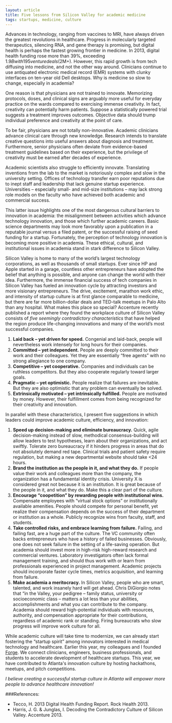 ```yaml
---
layout: article
title: Five lessons from Silicon Valley for academic medicine
tags: startups, medicine, culture
---
```


Advances in technology, ranging from vaccines to MRI, have always driven the greatest revolutions in healthcare. Progress in molecularly targeted therapeutics, silencing RNA, and gene therapy is promising, but digital health is perhaps the fastest growing frontier in medicine. In 2013, digital health funding rose more than 39%, exceeding $1.9B with 195 venture deals ($2M+). However, this rapid growth is from tech diffusing into medicine, and not the other way around. Clinicians continue to use antiquated electronic medical record (EMR) systems with clunky interfaces on ten-year old Dell desktops. Why is medicine so slow to change, especially in academia?

One reason is that physicians are not trained to innovate. Memorizing protocols, doses, and clinical signs are arguably more useful for everyday practice on the wards compared to exercising immense creativity. In fact, creativity can potentially harm patients. Suppose a statistically powered trial suggests a treatment improves outcomes. Objective data should trump individual preference and creativity at the point of care.

To be fair, physicians are not totally non-innovative. Academic clinicians advance clinical care through new knowledge. Research intends to translate creative questions into useful answers about diagnosis and treatment. Furthermore, senior physicians often deviate from evidence-based treatment guidelines based on their experience, but the privilege of creativity must be earned after decades of experience.

Academic scientists also struggle to efficiently innovate. Translating inventions from the lab to the market is notoriously complex and slow in the university setting. Offices of technology transfer earn poor reputations due to inept staff and leadership that lack genuine startup experience. Universities – especially small- and mid-size institutions – may lack strong role models on the faculty who have achieved both academic and commercial success.

This latter issue highlights one of the most dangerous cultural barriers to innovation in academia: the misalignment between activities which advance technology innovation, and those which further academic careers. Basic science departments may look more favorably upon a publication in a reputable journal versus a filed patent, or the successful raising of seed funding for a startup. Fortunately, the perception of technology innovation is becoming more positive in academia. These ethical, cultural, and institutional issues in academia stand in stark difference to Silicon Valley.

Silicon Valley is home to many of the world’s largest technology corporations, as well as thousands of small startups. Ever since HP and Apple started in a garage, countless other entrepreneurs have adopted the belief that anything is possible, and anyone can change the world with their idea. Furthermore, the immense financial success of tech companies in Silicon Valley has fueled an innovation cycle by attracting investors and more visionary entrepreneurs. The drive, excitement, marathon work ethic, and intensity of startup culture is at first glance comparable to medicine, but there are far more billion-dollar deals and TED-talk meetups in Palo Alto than any hospital. What makes this place so special? Accenture recently published a report where they found the workplace culture of Silicon Valley consists of *five seemingly contradictory characteristics* that have helped the region produce life-changing innovations and many of the world’s most successful companies.

1. **Laid back – yet driven for speed.** Congenial and laid-back, people will nevertheless work intensely for long hours for their companies.
2. **Committed – yet independent.** People are deeply committed to their work and their colleagues. Yet they are essentially “free agents” with no strong allegiance to one company.
3. **Competitive – yet cooperative.** Companies and individuals can be ruthless competitors. But they also cooperate regularly toward larger goals.
4. **Pragmatic – yet optimistic.** People realize that failures are inevitable. But they are also optimistic that any problem can eventually be solved.
5. **Extrinsically motivated – yet intrinsically fulfilled.** People are motivated by money. However, their fulfillment comes from being recognized for their creativity and innovation.

In parallel with these characteristics, I present five suggestions in which leaders could improve academic culture, efficiency, and innovation:

1. **Speed up decision-making and eliminate bureaucracy.** Quick, agile decision-making instead of slow, methodical consensus-building will allow leaders to test hypotheses, learn about their organizations, and act swiftly. Tolerate zero bureaucracy if it hinders progress in areas that do not absolutely demand red tape. Clinical trials and patient safety require regulation, but making a new departmental website should take <24 hours.
2. **Brand the institution as the people in it, and what they do.** If people value their work and colleagues more than the company, the organization has a fundamental identity crisis. University X is considered great not because it is an institution. It is great because of the people in it, and what they do. Make this a clear part of the culture.
3. **Encourage “coopetition” by rewarding people with institutional wins.** Compensate employees with “virtual stock options” or institutionally available amenities. People should compete for personal benefit, yet realize their compensation depends on the success of their department or institution as a whole. Publicly recognize wins from faculty, staff, and students.
4. **Take controlled risks, and embrace learning from failure.** Failing, and failing fast, are a huge part of the culture. The VC community often backs entrepreneurs who have a history of failed businesses. Obviously, one does not seek failure in the setting of a life-saving operation. But academia should invest more in high-risk high-reward research and commercial ventures. Laboratory investigators often lack formal management training, and should thus work with or learn from professionals experienced in project management. Academic projects should incorporate faster cycle times, metrics acquisition, and learning from failure.
5. **Make academia a meritocracy.** In Silicon Valley, people who are smart, talented, and work insanely hard will get ahead. Chris DiGiorgio notes that “in the Valley, your pedigree – family status, university or socioeconomic class – matters a lot less than your abilities, accomplishments and what you can contribute to the company. Academia should reward high-potential individuals with resources, authority, and compensation appropriate for their contributions, regardless of academic rank or standing. Firing bureaucrats who slow progress will improve work culture for all.

While academic culture will take time to modernize, we can already start fostering the “startup spirit” among innovators
interested in medical technology and healthcare. Earlier this year, my colleagues and I founded [Forge](www.forgeatl.com).
We connect clinicians, engineers, business professionals, and students to accelerate development of healthcare startups.
This year, we have contributed to Atlanta's innovation culture by hosting hackathons, meetups, and pitch competitions.

*I believe creating a successful startup culture in Atlanta will empower more people to advance healthcare innovation!*

###References:

* Tecco, H. 2013 Digital Health Funding Report. Rock Health 2013.
* Harris, J. G. & Junglas, I. Decoding the Contradictory Culture of Silicon Valley. Accenture 2013.
